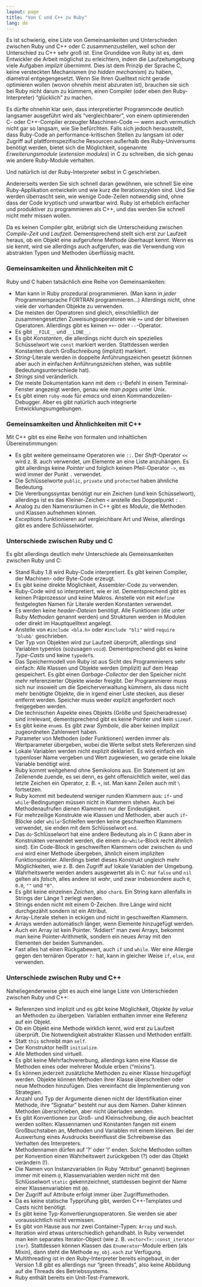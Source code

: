 ```yaml
---
layout: page
title: "Von C und C++ zu Ruby"
lang: de
---
```


Es ist schwierig, eine Liste von Gemeinsamkeiten und Unterschieden
zwischen Ruby und C++ oder C zusammenzustellen, weil schon der
Unterschied zu C++ sehr groß ist. Eine Grundidee von Ruby ist es, dem
Entwickler die Arbeit möglichst zu erleichtern, indem die
Laufzeitumgebung viele Aufgaben *implizit* übernimmt. Dies ist dem
Prinzip der Sprache C, keine versteckten Mechanismen (*no hidden
mechanism*) zu haben, diametral entgegengesetzt. Wenn Sie Ihren
Quelltext nicht gerade optimieren wollen (wovon ohnehin meist abzuraten
ist), brauchen sie sich bei Ruby nicht darum zu kümmern, einen Compiler
(oder eben den Ruby-Interpreter) “glücklich” zu machen.

Es dürfte ohnehin klar sein, dass interpretierter Programmcode deutlich
langsamer ausgeführt wird als “vergleichbarer”, von einem optimierenden
C- oder C++-Compiler erzeugter Maschinen-Code — wenn auch vermutlich
nicht gar so langsam, wie Sie befürchten. Falls sich jedoch
herausstellt, dass Ruby-Code an performance-kritischen Stellen zu
langsam ist oder Zugriff auf plattformspezifische Resourcen außerhalb
des Ruby-Universums benötigt werden, bietet sich die Möglichkeit,
sogenannte *Erweiterungsmodule* (*extension modules*) in C zu schreiben,
die sich genau wie andere Ruby-Module verhalten.

Und natürlich ist der Ruby-Interpreter selbst in C geschrieben.

Andererseits werden Sie sich schnell daran gewöhnen, wie schnell Sie
eine Ruby-Applikation entwickeln und wie kurz die Iterationszyklen sind.
Und Sie werden überrascht sein, wie wenige Code-Zeilen notwendig sind,
ohne dass der Code kryptisch und unwartbar wird. Ruby ist erheblich
einfacher und produktiver zu programmieren als C++, und das werden Sie
schnell nicht mehr missen wollen.

Da es keinen Compiler gibt, erübrigt sich die Unterscheidung zwischen
*Compile-Zeit* und *Laufzeit*. Dementsprechend stellt sich erst zur
Laufzeit heraus, ob ein Objekt eine aufgerufene Methode überhaupt kennt.
Wenn es sie kennt, wird sie allerdings auch aufgerufen, was die
Verwendung von abstrakten Typen und Methoden überflüssig macht.

### Gemeinsamkeiten und Ähnlichkeiten mit C

Ruby und C haben tatsächlich eine Reihe von Gemeinsamkeiten:

* Man kann in Ruby prozedural programmieren. (Man kann in *jeder*
  Programmiersprache FORTRAN programmieren…) Allerdings nicht, ohne
  viele der vorhanden Objekte zu verwenden.
* Die meisten der Operatoren sind gleich, einschließlich der
  zusammengesetzten Zuweisungsoperatoren wie `+=` und der bitweisen
  Operatoren. Allerdings gibt es keinen `++`- oder `--`-Operator.
* Es gibt `__FILE__` und `__LINE__`.
* Es gibt *Konstanten*, die allerdings nicht durch ein spezielles
  Schüsselwort wie `const` markiert werden. Stattdessen werden
  Konstanten durch Großschreibung (implizit) markiert.
* *String*-Literale werden in doppelte Anführungszeichen gesetzt (können
  aber auch in einfachen Anführungszeichen stehen, was subtile
  Bedeutungsunterschiede hat).
* *Strings* sind veränderlich.
* Die meiste Dokumentation kann mit dem `ri`-Befehl in einem
  Terminal-Fenster angezeigt werden, genau wie *man pages* unter Unix.
* Es gibt einen `ruby-mode` für *emacs* und einen
  Kommandozeilen-Debugger. Aber es gibt natürlich auch integrierte
  Entwicklungsumgebungen.

### Gemeinsamkeiten und Ähnlichkeiten mit C++

Mit C++ gibt es eine Reihe von formalen und inhaltlichen Übereinstimmungen:

* Es gibt weitere gemeinsame Operatoren wie `::`. Der *Shift*-Operator
  `<<` wird z. B. auch verwendet, um Elemente an eine Liste anzuhängen.
  Es gibt allerdings keine *Pointer* und folglich keinen Pfeil-Operator
  `->`, es wird immer der Punkt `.` verwendet.
* Die Schlüsselworte `public`, `private` und `protected` haben ähnliche
  Bedeutung.
* Die Vererbungssyntax benötigt nur ein Zeichen (und kein Schüsselwort),
  allerdings ist es das Kleiner-Zeichen `<` anstelle des Doppelpunkt `:`
  .
* Analog zu den Namensräumen in C++ gibt es *Module*, die Methoden und
  Klassen aufnehmen können.
* *Exceptions* funktionieren auf vergleichbare Art und Weise, allerdings
  gibt es andere Schlüsselwörter.

### Unterschiede zwischen Ruby und C

Es gibt allerdings deutlich mehr Unterschiede als Gemeinsamkeiten zwischen Ruby und C:

* Stand Ruby 1.8 wird Ruby-Code interpretiert. Es gibt keinen Compiler,
  der Machinen- oder Byte-Code erzeugt.
* Es gibt keine direkte Möglichkeit, Assembler-Code zu verwenden.
* Ruby-Code wird so interpretiert, wie er ist. Dementsprechend gibt es
  keinen Präprozessor und keine Makros. Anstelle von mit
  `#define` festgelegten Namen für Literale werden Konstanten
  verwendet.
* Es werden keine *header-Dateien* benötigt. Alle Funktionen (die unter
  Ruby *Methoden* genannt werden) und Strukturen werden in Modulen oder
  direkt im Hauptquelltext angelegt.
* Anstelle von `#include <bla.h>` oder `#include "bli"` wird `require
  'blubb'` geschrieben.
* Der Typ von Objekten wird zur Laufzeit überprüft, allerdings sind
  Variablen typenlos (sozusagen `void`). Dementsprechend gibt es keine
  *Type-Casts* und keine `typedef`s.
* Das Speichermodell von Ruby ist aus Sicht des Programmierers sehr
  einfach: Alle Klassen und Objekte werden (implizit) auf dem Heap
  gespeichert. Es gibt einen *Garbage-Collector* der den Speicher nicht
  mehr referenzierter Objekte wieder freigibt. Der Programmierer muss
  sich nur insoweit um die Speicherverwaltung kümmern, als dass nicht
  mehr benötigte Objekte, die in irgend einer Liste stecken, aus dieser
  entfernt werden. Speicher muss weder explizit angefordert noch
  freigegeben werden.
* Die technischen Aspekte eines Objekts (Größe und Speicheradresse) sind
  irrelevant, dementsprechend gibt es keine Pointer und kein `sizeof`.
* Es gibt keine `enum`s. Es gibt zwar *Symbole*, die aber keinen
  implizit zugeordneten Zahlenwert haben.
* Parameter von Methoden (oder Funktionen) werden immer als Wertparameter
  übergeben, wobei die Werte selbst stets Referenzen sind
* Lokale Variablen werden nicht explizit deklariert. Es wird einfach ein
  typenloser Name vergeben und Wert zugewiesen, wo gerade eine lokale
  Variable benötigt wird.
* Ruby kommt weitgehend ohne Semikolons aus. Ein Statement ist am
  Zeilenende zuende, es sei denn, es geht offensichtlich weiter, weil
  das letzte Zeichen ein Operator, z. B. `+`, ist. Man kann Zeilen auch
  mit `\` fortsetzen.
* Ruby kommt mit bedeutend weniger runden Klammern aus: `if`- und
  `while`-Bedingungen müssen nicht in Klammern stehen. Auch bei
  Methodenaufrufen dienen Klammern nur der Eindeutigkeit.
* Für mehrzeilige Konstrukte wie Klassen und Methoden, aber auch
  `if`-Blöcke oder `while`-Schleifen werden keine geschweiften Klammern
  verwendet, sie enden mit dem Schlüsselwort `end`.
* Das `do`-Schlüsselwort hat eine andere Bedeutung als in C (kann aber
  in Konstrukten verwendet werden, die einem `do`-`while`-Block recht
  ähnlich sind). Ein Code-Block in geschweiften Klammern oder zwischen
  `do` und `end` wird einer Methode übergeben, ähnlich einem impliziten
  Funktionspointer. Allerdings bietet dieses Konstrukt ungleich mehr
  Möglichkeiten, wie z. B. den Zugriff auf lokale Variablen der
  Umgebung.
* Wahrheitswerte werden anders ausgewertet als in C: nur `false` und
  `nil` gelten als *falsch*, alles andere ist *wahr*, und zwar
  insbesondere auch `0`, `0.0`, `""` und `"0"`.
* Es gibt keine einzelnen *Zeichen*, also `char`s. Ein String kann
  allenfalls in Strings der Länge 1 zerlegt werden.
* Strings enden nicht mit einem 0-Zeichen. Ihre Länge wird nicht
  durchgezählt sondern ist ein Attribut.
* Array-Literale stehen in eckigen und nicht in geschweiften Klammern.
* Arrays werden automatisch länger, wenn Elemente hinzugefügt werden.
* Auch ein Array ist kein Pointer. “Addiert” man zwei Arrays, bekommt
  man keine Pointer-Arithmetik, sondern ein neues Array mit den
  Elementen der beiden Summanden.
* Fast alles hat einen Rückgabewert, auch `if` und `while`. Wer eine
  Allergie gegen den ternären Operator `?:` hat, kann in gleicher Weise
  `if`, `else`, `end` verwenden.

### Unterschiede zwischen Ruby und C++

Naheliegenderweise gibt es auch eine lange Liste von Unterschieden
zwischen Ruby und C++:

* Referenzen sind implizit und es gibt keine Möglichkeit, Objekte *by
  value* an Methoden zu übergeben. Variablen enthalten immer eine
  Referenz auf ein Objekt.
* Ob ein Objekt eine Methode wirklich kennt, wird erst zu Laufzeit
  überprüft. Die Notwendigkeit abstrakter Klassen und Methoden entfällt.
* Statt `this` schreibt man `self`.
* Der Konstruktor heißt `initialize`.
* Alle Methoden sind virtuell.
* Es gibt keine Mehrfachvererbung, allerdings kann eine Klasse die
  Methoden eines oder mehrerer Module erben (“mixins”).
* Es können jederzeit zusätzliche Methoden zu einer Klasse hinzugefügt
  werden. Objekte können Methoden ihrer Klasse überschreiben oder neue
  Methoden hinzufügen. Dies vereinfacht die Implementierung von
  Strategien.
* Anzahl und Typ der Argumente dienen nicht der Identifikation einer
  Methode, ihre “Signatur” besteht nur aus dem Namen. Daher können
  Methoden überschrieben, aber nicht überladen werden.
* Es gibt Konventionen zur Groß- und Kleinschreibung, die auch beachtet
  werden sollten: Klassennamen und Konstanten fangen mit einem
  Großbuchstaben an, Methoden und Variablen mit einem kleinen. Bei der
  Auswertung eines Ausdrucks beeinflusst die Schreibweise das Verhalten
  des Interpreters.
* Methodennamen dürfen auf ’?’ oder ’!’ enden. Solche Methoden sollten
  per Konvention einen Wahrheitswert zurückgeben (?) oder das Objekt
  verändern (!).
* Die Namen von Instanzvariablen (in Ruby “Attribut” genannt) beginnen
  immer mit einem `@`, Klassenvariablen werden nicht mit den
  Schlüsselwort `static` gekennzeichnet, stattdessen beginnt der Name
  einer Klassenvariablen mit `@@`.
* Der Zugriff auf Attribute erfolgt immer über Zugriffsmethoden.
* Da es keine statische Typprüfung gibt, werden C++-Templates und Casts
  nicht benötigt.
* Es gibt keine Typ-Konvertierungsoperatoren. Sie werden sie aber
  voraussichtlich nicht vermissen.
* Es gibt von Hause aus nur zwei Container-Typen: `Array` und `Hash`.
* Iteration wird etwas unterschiedlich gehandhabt. In Ruby verwendet man
  kein separates Iterator-Object (wie z. B. `vector<T>::const_iterator
  iter`). Stattdessen können Klassen das `Enumerator`-Module erben (als
  Mixin), dann steht die Methode `my_obj.each` zur Verfügung.
* Multithreading ist in den Ruby-Interpreter bereits eingebaut, in der
  Version 1.8 gibt es allerdings nur “green threads”, also keine
  Abbildung auf die Threads des Betriebssystems.
* Ruby enthält bereits ein Unit-Test-Framework.

